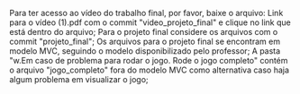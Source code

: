 Para ter acesso ao vídeo do trabalho final, por favor, baixe o arquivo: Link para o vídeo (1).pdf com o commit "video_projeto_final" e clique no link que está dentro do arquivo;
Para o projeto final considere os arquivos com o commit "projeto_final";
Os arquivos para o projeto final se encontram em modelo MVC, seguindo o modelo disponibilizado pelo professor;
A pasta "w.Em caso de problema para rodar o jogo. Rode o jogo completo" contém o arquivo "jogo_completo" fora do modelo MVC como alternativa caso haja algum problema em visualizar o jogo;
